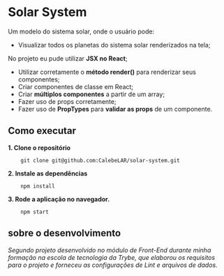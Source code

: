 # Solar System
Um modelo do sistema solar, onde o usuário pode:
* Visualizar todos os planetas do sistema solar renderizados na tela;

No projeto eu pude utilizar **JSX no React**;
* Utilizar corretamente o **método render()** para renderizar seus componentes;
* Criar componentes de classe em React;
* Criar **múltiplos componentes** a partir de um array;
* Fazer uso de props corretamente;
* Fazer uso de **PropTypes** para **validar as props** de um componente.

## Como executar
**1. Clone o repositório**  
```shell
    git clone git@github.com:CalebeLAR/solar-system.git  
```

**2. Instale as dependências**  
```shell
    npm install  
```

**3. Rode a aplicação no navegador.**  
```shell
    npm start
```
## sobre o desenvolvimento
_Segundo projeto desenvolvido no módulo de Front-End durante minha formação na escola de tecnologia da Trybe, que elaborou os requisitos para o projeto e forneceu as configurações de Lint e arquivos de dados._